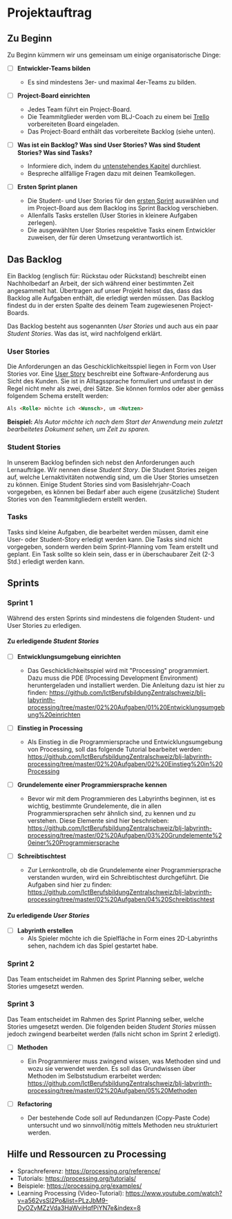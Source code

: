 # Projektauftrag

## Zu Beginn

Zu Beginn kümmern wir uns gemeinsam um einige organisatorische Dinge:  

- [ ] **Entwickler-Teams bilden**
  - Es sind mindestens 3er- und maximal 4er-Teams zu bilden.

- [ ] **Project-Board einrichten**
  - Jedes Team führt ein Project-Board.
  - Die Teammitglieder werden vom BLJ-Coach zu einem bei [Trello](https://trello.com/) vorbereiteten Board eingeladen.
  - Das Project-Board enthält das vorbereitete Backlog (siehe unten).
  
- [ ] **Was ist ein Backlog? Was sind User Stories? Was sind Student Stories? Was sind Tasks?**
  - Informiere dich, indem du [untenstehendes Kapitel](#Das-Backlog) durchliest.
  - Bespreche allfällige Fragen dazu mit deinen Teamkollegen.

- [ ] **Ersten Sprint planen**
  - Die Student- und User Stories für den [ersten Sprint](#Sprint-1) auswählen und im Project-Board aus dem Backlog ins Sprint Backlog verschieben.
  - Allenfalls Tasks erstellen (User Stories in kleinere Aufgaben zerlegen).
  - Die ausgewählten User Stories respektive Tasks einem Entwickler zuweisen, der für deren Umsetzung verantwortlich ist.

## Das Backlog

Ein Backlog (englisch für: Rückstau oder Rückstand) beschreibt einen Nachholbedarf an Arbeit, der sich während einer bestimmten Zeit angesammelt hat. Übertragen auf unser Projekt heisst das, dass das  Backlog alle Aufgaben enthält, die erledigt werden müssen. Das Backlog findest du in der ersten Spalte des deinem Team zugewiesenen Project-Boards.

Das Backlog besteht aus sogenannten _User Stories_ und auch aus ein paar _Student Stories_. Was das ist, wird nachfolgend erklärt.

### User Stories

Die Anforderungen an das Geschicklichkeitsspiel liegen in Form von User Stories vor. Eine [User Story](https://de.wikipedia.org/wiki/User_Story) beschreibt eine Software-Anforderung aus Sicht des Kunden. Sie ist in Alltagssprache formuliert und umfasst in der Regel nicht mehr als zwei, drei Sätze. Sie können formlos oder aber gemäss folgendem Schema erstellt werden:

```html
Als <Rolle> möchte ich <Wunsch>, um <Nutzen>
```

**Beispiel:** _Als Autor möchte ich nach dem Start der Anwendung mein zuletzt bearbeitetes Dokument sehen, um Zeit zu sparen._

### Student Stories

In unserem Backlog befinden sich nebst den Anforderungen auch Lernaufträge. Wir nennen diese _Student Story_. Die Student Stories zeigen auf, welche Lernaktivitäten notwendig sind, um die User Stories umsetzen zu können. Einige Student Stories sind vom Basislehrjahr-Coach vorgegeben, es können bei Bedarf aber auch eigene (zusätzliche) Student Stories von den Teammitgliedern erstellt werden.

### Tasks

Tasks sind kleine Aufgaben, die bearbeitet werden müssen, damit eine User- oder Student-Story erledigt werden kann. Die Tasks sind nicht vorgegeben, sondern werden beim Sprint-Planning vom Team erstellt und geplant. Ein Task sollte so klein sein, dass er in überschaubarer Zeit (2-3 Std.) erledigt werden kann.

## Sprints

### Sprint 1

Während des ersten Sprints sind mindestens die folgenden Student- und User Stories zu erledigen.

#### Zu erledigende _Student Stories_

- [ ] **Entwicklungsumgebung einrichten**
  - Das Geschicklichkeitsspiel wird mit "Processing" programmiert. Dazu muss die PDE (Processing Development Environment) heruntergeladen und installiert werden. Die Anleitung dazu ist hier zu finden: <https://github.com/IctBerufsbildungZentralschweiz/blj-labyrinth-processing/tree/master/02%20Aufgaben/01%20Entwicklungsumgebung%20einrichten>

- [ ] **Einstieg in Processing**
  - Als Einstieg in die Programmiersprache und Entwicklungsumgebung von Processing, soll das folgende Tutorial bearbeitet werden: <https://github.com/IctBerufsbildungZentralschweiz/blj-labyrinth-processing/tree/master/02%20Aufgaben/02%20Einstieg%20in%20Processing>

- [ ] **Grundelemente einer Programmiersprache kennen**
  - Bevor wir mit dem Programmieren des Labyrinths beginnen, ist es wichtig, bestimmte Grundelemente, die in allen Programmiersprachen sehr ähnlich sind, zu kennen und zu verstehen. Diese Elemente sind hier beschrieben: <https://github.com/IctBerufsbildungZentralschweiz/blj-labyrinth-processing/tree/master/02%20Aufgaben/03%20Grundelemente%20einer%20Programmiersprache>

- [ ] **Schreibtischtest**
  - Zur Lernkontrolle, ob die Grundelemente einer Programmiersprache verstanden wurden, wird ein Schreibtischtest durchgeführt. Die Aufgaben sind hier zu finden: <https://github.com/IctBerufsbildungZentralschweiz/blj-labyrinth-processing/tree/master/02%20Aufgaben/04%20Schreibtischtest>

#### Zu erledigende _User Stories_

- [ ] **Labyrinth erstellen**
  - Als Spieler möchte ich die Spielfläche in Form eines 2D-Labyrinths sehen, nachdem ich das Spiel gestartet habe.

### Sprint 2

Das Team entscheidet im Rahmen des Sprint Planning selber, welche Stories umgesetzt werden.

### Sprint 3

Das Team entscheidet im Rahmen des Sprint Planning selber, welche Stories umgesetzt werden. Die folgenden beiden _Student Stories_ müssen jedoch zwingend bearbeitet werden (falls nicht schon im Sprint 2 erledigt).

- [ ] **Methoden**
  - Ein Programmierer muss zwingend wissen, was Methoden sind und wozu sie verwendet werden. Es soll das Grundwissen über Methoden im Selbststudium erarbeitet werden: <https://github.com/IctBerufsbildungZentralschweiz/blj-labyrinth-processing/tree/master/02%20Aufgaben/05%20Methoden>

- [ ] **Refactoring**
  - Der bestehende Code soll auf Redundanzen (Copy-Paste Code) untersucht und wo sinnvoll/nötig mittels Methoden neu strukturiert werden.

## Hilfe und Ressourcen zu Processing

- Sprachreferenz: <https://processing.org/reference/>
- Tutorials: <https://processing.org/tutorials/>
- Beispiele: <https://processing.org/examples/>
- Learning Processing (Video-Tutorial): <https://www.youtube.com/watch?v=a562vsSI2Po&list=PLzJbM9-DyOZyMZzVda3HaWviHqfPiYN7e&index=8>

